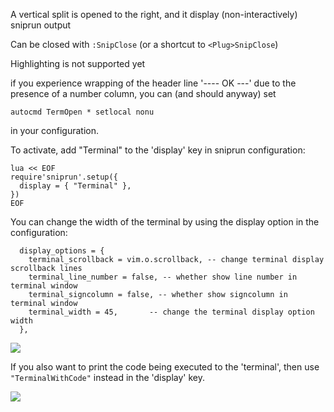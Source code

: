 A vertical split is opened to the right, and it display (non-interactively) sniprun output

Can be closed with `:SnipClose` (or a shortcut to `<Plug>SnipClose`)

Highlighting is not supported yet

if you experience wrapping of the header line '---- OK ---' due to the presence of a number column, you can (and should anyway) set 

```vim
autocmd TermOpen * setlocal nonu
```

in your configuration.



To activate, add "Terminal" to the 'display' key in sniprun configuration:

```
lua << EOF
require'sniprun'.setup({
  display = { "Terminal" },
})
EOF
```
You can change the width of the terminal by using the display option in the configuration:
```
  display_options = {
    terminal_scrollback = vim.o.scrollback, -- change terminal display scrollback lines
    terminal_line_number = false, -- whether show line number in terminal window
    terminal_signcolumn = false, -- whether show signcolumn in terminal window
    terminal_width = 45,       -- change the terminal display option width
  },
```


![](visual_assets/terminal.png)


If you also want to print the code being executed to the 'terminal', then use `"TerminalWithCode"` instead in the 'display' key.



![](visual_assets/terminalWithCode.png)

